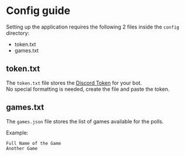 # Config guide

Setting up the application requires the following 2 files inside the `config` directory:
* token.txt
* games.txt

## token.txt

The `token.txt` file stores the [Discord Token](https://discord.com/developers/docs/getting-started#configuring-your-bot) for your bot.  
No special formatting is needed, create the file and paste the token.

## games.txt

The `games.json` file stores the list of games available for the polls.  

Example:

```txt
Full Name of the Game
Another Game
```
